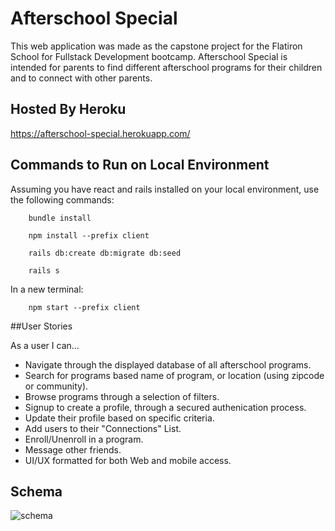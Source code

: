# Afterschool Special

This web application was made as the capstone project for the Flatiron School for Fullstack Development bootcamp. Afterschool Special is intended for parents to find different afterschool programs for their children and to connect with other parents.

## Hosted By Heroku
https://afterschool-special.herokuapp.com/

## Commands to Run on Local Environment
Assuming you have react and rails installed on your local environment, use the following commands:

``` 
    bundle install

    npm install --prefix client
    
    rails db:create db:migrate db:seed

    rails s
```

In a new terminal:
``` 
    npm start --prefix client
```

##User Stories

As a user I can...
- Navigate through the displayed database of all afterschool programs.
- Search for programs based name of program, or location (using zipcode or community).
- Browse programs through a selection of filters.
- Signup to create a profile, through a secured authenication process.
- Update their profile based on specific criteria.
- Add users to their "Connections" List.
- Enroll/Unenroll in a program.
- Message other friends.
- UI/UX formatted for both Web and mobile access.


## Schema
![schema](https://user-images.githubusercontent.com/100324379/194879712-e079439e-5e82-4215-afbe-35ea6b8f2b6e.png)


